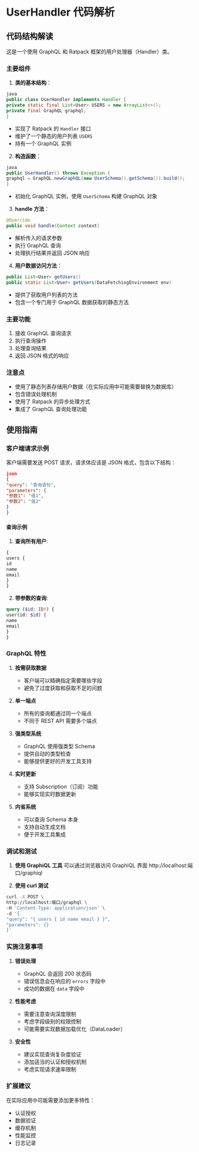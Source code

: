 # UserHandler 代码解析

## 代码结构解读

这是一个使用 GraphQL 和 Ratpack 框架的用户处理器（Handler）类。

### 主要组件

1. **类的基本结构**：

```java
java
public class UserHandler implements Handler {
private static final List<User> USERS = new ArrayList<>();
private final GraphQL graphql;
}
```
- 实现了 Ratpack 的 `Handler` 接口
- 维护了一个静态的用户列表 `USERS`
- 持有一个 GraphQL 实例

2. **构造函数**：

```java
java
public UserHandler() throws Exception {
graphql = GraphQL.newGraphQL(new UserSchema().getSchema()).build();
}
```
- 初始化 GraphQL 实例，使用 `UserSchema` 构建 GraphQL 对象

3. **handle 方法**：

```java
@Override
public void handle(Context context)
```

- 解析传入的请求参数
- 执行 GraphQL 查询
- 处理执行结果并返回 JSON 响应

4. **用户数据访问方法**：

```java
public List<User> getUsers()
public static List<User> getUsers(DataFetchingEnvironment env)
```
- 提供了获取用户列表的方法
- 包含一个专门用于 GraphQL 数据获取的静态方法

### 主要功能
1. 接收 GraphQL 查询请求
2. 执行查询操作
3. 处理查询结果
4. 返回 JSON 格式的响应

### 注意点
- 使用了静态列表存储用户数据（在实际应用中可能需要替换为数据库）
- 包含错误处理机制
- 使用了 Ratpack 的异步处理方式
- 集成了 GraphQL 查询处理功能

## 使用指南

### 客户端请求示例

客户端需要发送 POST 请求，请求体应该是 JSON 格式，包含以下结构：

```json
json
{
"query": "查询语句",
"parameters": {
"参数1": "值1",
"参数2": "值2"
}
}
```
#### 查询示例

1. **查询所有用户**:
```graphql
{
users {
id
name
email
}
}
```
2. **带参数的查询**:
```graphql
query ($id: ID!) {
user(id: $id) {
name
email
}
}
```

### GraphQL 特性

1. **按需获取数据**
   - 客户端可以精确指定需要哪些字段
   - 避免了过度获取和获取不足的问题

2. **单一端点**
   - 所有的查询都通过同一个端点
   - 不同于 REST API 需要多个端点

3. **强类型系统**
   - GraphQL 使用强类型 Schema
   - 提供自动的类型检查
   - 能够提供更好的开发工具支持

4. **实时更新**
   - 支持 Subscription（订阅）功能
   - 能够实现实时数据更新

5. **内省系统**
   - 可以查询 Schema 本身
   - 支持自动生成文档
   - 便于开发工具集成

### 调试和测试

1. **使用 GraphiQL 工具**
可以通过浏览器访问 GraphiQL 界面
http://localhost:端口/graphiql

2. **使用 curl 测试**
```bash
curl -X POST \
http://localhost:端口/graphql \
-H 'Content-Type: application/json' \
-d '{
"query": "{ users { id name email } }",
"parameters": {}
}'
```



### 实施注意事项

1. **错误处理**
   - GraphQL 会返回 200 状态码
   - 错误信息会在响应的 `errors` 字段中
   - 成功的数据在 `data` 字段中

2. **性能考虑**
   - 需要注意查询深度限制
   - 考虑字段级别的权限控制
   - 可能需要实现数据加载优化（DataLoader）

3. **安全性**
   - 建议实现查询复杂度验证
   - 添加适当的认证和授权机制
   - 考虑实现请求速率限制

### 扩展建议

在实际应用中可能需要添加更多特性：
- 认证授权
- 数据验证
- 缓存机制
- 性能监控
- 日志记录


